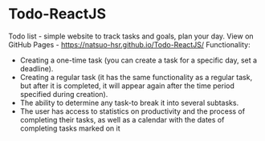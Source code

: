 # Todo-ReactJS

Todo list - simple website to track tasks and goals, plan your day.
View on GitHub Pages - https://natsuo-hsr.github.io/Todo-ReactJS/
Functionality:
  * Creating a one-time task (you can create a task for a specific day, set a deadline).
  * Creating a regular task (it has the same functionality as a regular task,
    but after it is completed, it will appear again after the time period specified during creation).
  * The ability to determine any task-to break it into several subtasks.
  * The user has access to statistics on productivity and the process of completing their tasks,
    as well as a calendar with the dates of completing tasks marked on it

